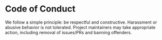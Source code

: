 # Code of Conduct
We follow a simple principle: be respectful and constructive. Harassment or abusive behavior is not tolerated. Project maintainers may take appropriate action, including removal of issues/PRs and banning offenders.
